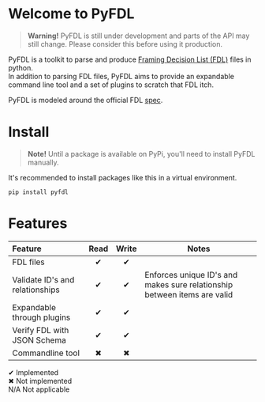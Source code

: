 # Welcome to PyFDL
> **Warning!**  PyFDL is still under development and parts of the API may still change.
> Please consider this before using it production. 

PyFDL is a toolkit to parse and produce [Framing Decision List (FDL)](https://theasc.com/society/ascmitc/asc-framing-decision-list) files in python.  
In addition to parsing FDL files, PyFDL aims to provide an expandable command line tool and a set of plugins
to scratch that FDL itch.

PyFDL is modeled around the official FDL [spec](https://github.com/ascmitc/fdl/tree/main/Specification).

# Install
> **Note!** Until a package is available on PyPi, you'll need to install PyFDL manually.

It's recommended to install packages like this in a virtual environment.
```shell
pip install pyfdl
```

# Features

| Feature                         | Read | Write | Notes                                                                    |
|:--------------------------------|:----:|:-----:|--------------------------------------------------------------------------|
| FDL files                       |  ✔   |   ✔   |                                                                          |
| Validate ID's and relationships |  ✔   |   ✔   | Enforces unique ID's and makes sure relationship between items are valid |
| Expandable through plugins      |  ✔   |   ✔   |                                                                          |
| Verify FDL with JSON Schema     |  ✔   |   ✔   |                                                                          |
| Commandline tool                |  ✖   |   ✖   |                                                                          |

✔ Implemented  
✖ Not implemented  
N/A Not applicable  
